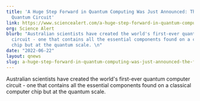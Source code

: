 ```yaml
---
title: 'A Huge Step Forward in Quantum Computing Was Just Announced: The First-Ever
  Quantum Circuit'
link: https://www.sciencealert.com/a-huge-step-forward-in-quantum-computing-was-just-announced-the-first-ever-quantum-circuit
org: Science Alert
blurb: "Australian scientists have created the world's first-ever quantum computer
  circuit - one that contains all the essential components found on a classical computer
  chip but at the quantum scale. \n"
date: "2022-06-22"
layout: qnews
slug: a-huge-step-forward-in-quantum-computing-was-just-announced-the-first-ever-quantum-circuit
---
```


Australian scientists have created the world's first-ever quantum computer circuit - one that contains all the essential components found on a classical computer chip but at the quantum scale. 

